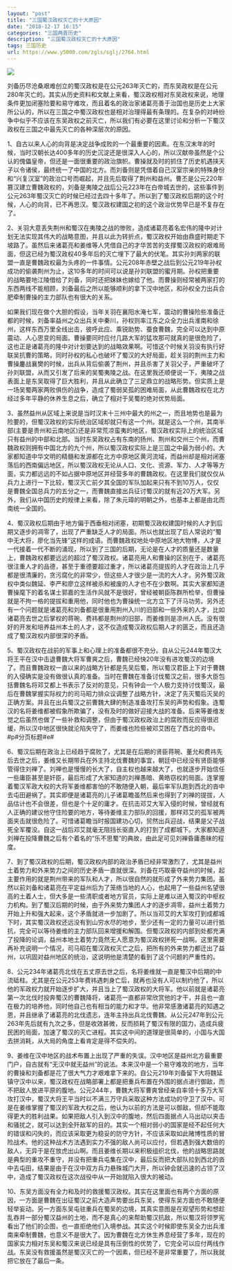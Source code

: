 ```yaml
---
layout: "post"
title: "三国蜀汉政权灭亡的十大原因"
date: "2018-12-17 16:15"
categories: "三国两晋历史"
description: "三国蜀汉政权灭亡的十大原因"
tags: 三国历史
url: https://www.y5000.com/zgls/sglj/2764.html
---
```






![](https://img.y5000.com/uploads/allimg/160615/4-160615010410616.jpg)

刘备历尽沧桑艰难创立的蜀汉政权是在公元263年灭亡的，而东吴政权是在公元280年灭亡的。其实从历史资料和文献上来看，蜀汉政权相对东吴政权来说，地理条件更加闭塞险要和易守难攻，而且着名的政治家诸葛亮善于治国也是历史上大家所公认的，所以在三国之中蜀汉政权也是相对治理得最有条理的。在复杂的对峙纷争中似乎不应该在东吴政权之前灭亡，所以我们有必要在这里讨论和分析一下蜀汉政权在三国之中最先灭亡的各种深层次的原因。

1、自古以来人心的向背是决定战争成败的一个最重要的因素。在东汉末年的时候，当时汉朝长达400多年的历史沉淀还是很深入人心的，所以汉献帝虽然是个公认的傀儡皇帝，但还是一面很重要的政治旗帜。曹操就及时的抓住了历史机遇挟天子以令诸侯，最终统一了中国的北方。而刘备则是凭借着自己汉室宗亲的特殊身份和“兴复汉室”的政治口号而崛起，并且先后取得了荆州和益州。曹丕是公元220年篡汉建立曹魏政权的，刘备是夷陵之战后公元223年在白帝城去世的，这些事件到公元263年蜀汉灭亡的时候已经过去四十多年了。所以到了蜀汉政权后期的这个时候，人心的向背，已不再思汉。蜀汉政权建国之初的这个政治优势早已是不复存在了。

2、关羽大意丢失荆州和蜀汉在夷陵之战的惨败，造成诸葛亮着名宏伟的隆中对计划无法实现其伟大的战略意图，并且以此为转折点，蜀汉政权开始由鼎盛时期走下坡路了。虽然后来诸葛亮和姜维等人凭借自己的才华苦苦的支撑蜀汉政权的艰难局面，但这已经为蜀汉政权40多年后的灭亡埋下了最大的伏笔。其实孙刘两家的联盟一直是曹魏政权最为头疼的一件事情。公元208年赤壁之战后到公元219年孙权成功的偷袭荆州为止，这10多年的时间可以说是孙刘联盟的蜜月期。孙权把重要的战略要地江陵借给了刘备，同时还把妹妹也嫁给了他。而曹操则经常被两家打的东西两线不能相顾，刘备最后之所以能够顺利的拿下汉中地区，和孙权全力出兵合肥牵制曹操的主力部队也有很大的关系。

如果我们现在做个大胆的假设，当年关羽在襄阳水淹七军，震动的曹操险些准备迁都的时候，刘备率益州之众出兵关中秦川，孙权则率江东之众全力出兵淮南和徐州，这样东西万里全线出击，彼呼此应、乘锐助势、蚕食曹魏，完全可以达到中原震动、人心思变的局面。曹操要同时应付几路大军的猛攻那可就真的是很危险了，这也正是诸葛亮的隆中对计划要达到的战略效果啊。可惜这个时候关羽没有执行好联吴抗曹的策略，同时孙权的私心也破坏了蜀汉的大好局面，趁关羽的荆州主力和曹操鏖战襄樊的时候，出兵从背后偷袭了荆州，并且杀害了关羽父子，严重破坏了孙刘联盟，从而又引发了后来的吴蜀夷陵之战。在这里我还顺便说一下，夷陵之战表面上是东吴取得了巨大胜利，并且从此确立了三足鼎立的战略形势。但实质上是一场吴蜀两家两败俱伤的战争，造成了蜀弱吴孤的困难局面，从此曹魏政权在北方经过多年平静的休养生息之后，确立了相对于吴蜀的绝对优势局面。

3、虽然益州从区域上来说是当时汉末十三州中最大的州之一，而且地势也是最为险要的，但蜀汉政权的实际统治区域却就只有这一个州。就是这么一个州，其南半部(主要是贵州和云南地区)还是非常荒凉蛮夷的地区，蜀汉政权实际上的统治区域只有益州的中部和北部。当时东吴政权占有东南的扬州、荆州和交州三个州，而曹魏政权则拥有中国北方的九个州，所以蜀汉政权实际上是三国之中最为弱小的。大家都知道中华文明的精髓和发源都在北方中原地区黄河流域，而益州却是相对闭塞落后的西南偏远地区，所以蜀汉政权无论从人口、文化、资源、军力、人才等等方面，实力都远远的不如占据中原地区并经营多年的曹魏政权。在这里我们就仅仅从兵力上进行一下比较，蜀汉灭亡前夕其全国的军队加起来只有不到10万人，仅仅是曹魏全国总兵力的五分之一，而曹魏直接出兵征讨蜀汉的就有近20万大军。另外，我们从中国历史的规律上来看，除了朱元璋的明朝之外，也基本上都是由北而南统一全国的。

4、蜀汉政权后期由于地方偏于西垂相对闭塞，初期蜀汉政权建国时候的人才到后期又逐步的凋零了，出现了严重缺乏人才的局面。所以也就出现了后人常说的“蜀中无大将，廖化当先锋”这样的成语。而曹魏政权地处中原地区地大物博，人才是一代接着一代不断的涌现，所以到了三国的后期，无论是在人才的质量还是数量上，曹魏政权都要远远的超过了蜀汉政权。诸葛亮用人和曹操的区别在于，诸葛亮很注重人才的品德，甚至于重德要超过重才，所以诸葛亮提拔的人才在政治上几乎都是很清廉的，贪污腐化的非常少，但这些人才很少是一流的大人才。另外蜀汉政权中类似魏延、李严和廖立这样被杀和被废的人才也不在少数啊。其实大家都知道曹操麾下的着名谋士郭嘉的生活作风就不是很好，曾经被朝臣陈群所检举，但曹操就是不拘一格的提拔和重用他，同时他也为曹操统一北方立下了汗马功劳。另外还有一个问题就是诸葛亮和刘备都是很重用荆州入川的旧部和一些外来的人才，比如诸葛亮去世之后掌权的蒋琬、费祎都是荆州的旧部，而姜维则是凉州人氏。没有很好的开发和培养益州本土的人才，这不仅造成蜀汉政权后期人才的匮乏，而且还造成了蜀汉政权内部很深的矛盾。

5、蜀汉政权在战前的军事上和心理上的准备都很不充分。自从公元244年蜀汉大将王平在汉中击退曹魏大将军曹爽之后，曹魏已经快20年没有进攻蜀汉的边境了。而且曹魏政权一直以来的战略方针都是先吴后蜀，所以蜀汉君臣上下对于曹魏的入侵确实是没有做很认真的准备。当时在曹魏在准备讨伐蜀汉之前，很多大臣包括曹魏名将邓艾都上书表示了反对的意见，只有钟会一个人极力支持讨伐蜀汉，最后在曹魏掌握实际权力的司马昭力排众议调整了战略方针，决定了先灭蜀后灭吴的正确方案。并且在出兵蜀汉之前曹魏大肆的制造准备攻打东吴的声势和假象。连蜀汉的名将姜维都被假象所欺骗了，没有及时的做好迎接大战的准备。后来等姜维发觉之后虽然也做了一些补救和调整，但由于蜀汉政权政治上的腐败而反应得很迟缓，所以汉中地区很快就沦陷失守了，而姜维也险些被邓艾困在了西北的沓中。#p#分页标题#e#

6、蜀汉后期在政治上已经趋于腐败了，尤其是在后期的贤臣蒋琬、董允和费祎先后去世之后，姜维又长期带兵在外主持北伐曹魏的事宜，朝廷中已经没有贤臣能够管得住刘禅了。刘禅也是慢慢的长大了，自主权也越来越大了，也就逐步开始信任一些庸臣甚至是奸臣，最后形成了大家知道的刘禅愚暗、黄皓窃权的局面。连掌握着蜀汉军政大权的大将军姜维都害怕的不敢随便入朝，最后率军队跑到西北的沓中去屯田避祸了。其实即便是诸葛亮的儿子诸葛瞻虽然后来也得到了刘禅的提拔，人品估计也不会很差，但也是个十足的庸才。在抗击邓艾大军入侵的时候，曾经就有人正确的建议他守住险要的地方，等待姜维主力部队的回援，那样邓艾的孤军被两面夹击就很危险了。可惜诸葛瞻当时报国建功心切，贸然出兵迎战，结果是父子战死全军覆没。自这一战后邓艾就毫无阻挡长驱直入的打到了成都城下。大家都知道刘禅在投降曹魏之后有个着名的“乐不思蜀”的典故，由此足可见刘禅昏庸愚昧的程度。  

7、到了蜀汉政权的后期，蜀汉政权内部的政治矛盾已经非常激烈了，尤其是益州土着势力和外来势力之间的历史矛盾一直就很深。刘备在巧取豪夺益州的时候，起主要作用的就是荆州带来的军队和人才，所以很自然的就形成了外来势力集团。虽然以前刘备和诸葛亮在平定益州后为了笼络当地的人心，也起用了一些益州名望很高的土着人士，但大多是一些清职或者地方官员，实际上是难以进入蜀汉的中枢权力机构。到了蜀汉后期的时候，由于外来势力集团人才的逐步凋零，益州土着势力开始上升和强大起来，这个矛盾就进一步加剧了。所以当邓艾的大军攻打到成都城下时，其实蜀汉政权还远没有到山穷水尽的地步，至少还有一定的力量可以进行抵抗，完全可以等待姜维的主力部队回来增援和解围。但蜀汉政权的内部到处都充满了投降的论调，益州本地土着势力竟然无人愿意为蜀汉政权拼死一战啊。这里需要再补充说明一个情况，司马昭在蜀汉政权灭亡之后，把所有的外来势力都迁出了益州，以巩固对益州地区的统治，这说明他是清楚的看到了这个问题的严重性的。

8、公元234年诸葛亮北伐在五丈原去世之后，名将姜维就一直是蜀汉中后期的中流砥柱。尤其是在公元253年费祎遇刺身亡后，就再也没有人可以制约他了，所以他的军政权力就开始逐步扩大，并且当上了蜀汉政权的大将军。他以前就是诸葛亮第一次北伐时投奔蜀汉的曹魏降将，诸葛亮一直都非常欣赏他的才干，并且也一直在极力的培养他，同时他自己也有相当的能力和才华。他非常感激诸葛亮的知遇之恩，并且继承了诸葛亮的北伐遗志，连年主持出兵北伐曹魏。从公元247年到公元263年先后就有九次之多，但是收效甚微，反而损耗了蜀汉有限的国力，造成兵疲民困的局面，加速了蜀汉的灭亡进程。其实这中间的道理是很简单的，小国与大国去拼消耗，从大局的角度上看肯定是得不偿失的。

9、姜维在汉中地区的战术布置上出现了严重的失误。汉中地区是益州北方最重要门户，自古就有“无汉中就无益州”的说法。本来汉中是一个易守难攻的地方，当年的曹操和刘备都是花了很大气力才艰难拿下来的。自公元219年刘备留下大将魏延镇守汉中以来，蜀汉政权在战略部署上都是把重兵布置在外围的据点进行御敌，而不把敌人放进平原的腹地。公元244年，曹魏大将军曹爽曾经亲自率领十多万大军攻打汉中，蜀汉大将王平当时以不满三万守兵采取这种方法成功的守卫了汉中。可是在姜维掌握了蜀汉的军政大权之后，他认为以前的方法是可以御敌，但却不能取得更大的胜利战果。如果把敌人引入到汉中的腹地，然后四面据点人马出动以夹击和骚扰之，就可以达到全歼敌军的目的。其实一个相对弱小的国家是经不起任何大的错误和闪失的，而应该采取更为稳妥的防守方针，不应该采取如此赌博性质的冒险战术。他的这种战术方法遇到实力不强的敌人尚可以应付，但若遇到强大数倍的敌人，无异于是在放虎出山啊。而且姜维长期以来积极组织北伐，他的战略思路就是典型的重攻不重守，并没有把重兵屯集在汉中，最后反而把大部队拉到西北的沓中去屯田，结果是由于在汉中双方兵力悬殊城门大开，所以钟会就迅速的占领了汉中，造成了蜀汉政权在这次战役中从一开始就陷入很大的被动。

10、东吴方面没有全力和及时的救援蜀汉政权。其实在这里面也有两个方面的原因，一方面是曹魏在出征蜀汉之前大造声势要出兵东吴，使得东吴方面也不敢随便轻举妄动。另一方面东吴屯驻重兵在蜀吴的边境，其真实意图是在观望形势和想趁乱吞并一部分蜀汉益州的土地，而不是真心的来帮助蜀汉抗敌，所以蜀汉将领罗宪看出了他们的企图，也一直拒绝他们入境参战。其实这个时候即使东吴全力出兵淮南来牵制曹魏，也意义不是很大了。因为曹魏在北方休生养息经营了多年，现在的国家实力相对东吴和蜀汉来说已经是具有压倒性的优势了，它完全可以应付两线作战。东吴没有救援虽然是蜀汉灭亡的一个因素，但已经不是非常重要了，所以我就把它放在了最后一条。
